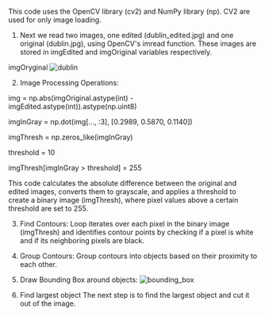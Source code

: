This code uses the OpenCV library (cv2) and NumPy library (np). CV2 are used for only image loading.
1. Next we read two images, one edited (dublin_edited.jpg) and one original (dublin.jpg), using OpenCV's imread function. These images are stored in imgEdited and imgOriginal variables respectively.


imgOryginal
![dublin](https://github.com/lumarcinkowski/object-detection/assets/162375638/1a3affb8-637f-4826-a129-27e7e2d01b97)


2. Image Processing Operations:

img = np.abs(imgOriginal.astype(int) - imgEdited.astype(int)).astype(np.uint8)

imgInGray = np.dot(img[..., :3], [0.2989, 0.5870, 0.1140])

imgThresh = np.zeros_like(imgInGray)

threshold = 10

imgThresh[imgInGray > threshold] = 255


This code calculates the absolute difference between the original and edited images, converts them to grayscale, and applies a threshold to create a binary image (imgThresh), where pixel values above a certain threshold are set to 255.


3. Find Contours:
Loop iterates over each pixel in the binary image (imgThresh) and identifies contour points by checking if a pixel is white and if its neighboring pixels are black.


4. Group Contours:
Group contours into objects based on their proximity to each other.


5. Draw Bounding Box around objects:
![bounding_box](https://github.com/lumarcinkowski/object-detection/assets/162375638/fb82f52a-b5b4-4ad7-8e15-caeb4d5b1437)

6. Find largest object
The next step is to find the largest object and cut it out of the image.  
 


